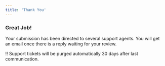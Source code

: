 ```yaml
---
title: 'Thank You'
---
```


### Great Job!

Your submission has been directed to several support agents.  You will get an email once there is a reply waiting for your review.  

!! Support tickets will be purged automatically 30 days after last communication.